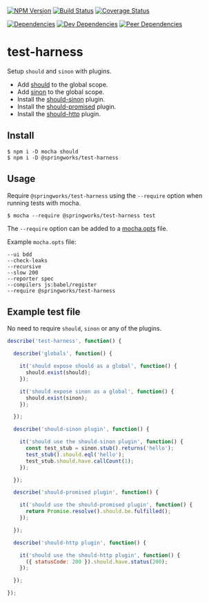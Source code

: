 [![NPM Version](https://img.shields.io/npm/v/@springworks/test-harness.svg?style=flat-square)](https://www.npmjs.org/package/@springworks/test-harness)
[![Build Status](https://img.shields.io/travis/Springworks/node-test-harness.svg?style=flat-square)](https://travis-ci.org/Springworks/node-test-harness)
[![Coverage Status](https://img.shields.io/coveralls/Springworks/node-test-harness.svg?style=flat-square)](https://coveralls.io/r/Springworks/node-test-harness)

[![Dependencies](http://img.shields.io/david/Springworks/node-test-harness.svg?style=flat-square)](https://david-dm.org/Springworks/node-test-harness#view=table)
[![Dev Dependencies](http://img.shields.io/david/dev/Springworks/node-test-harness.svg?style=flat-square)](https://david-dm.org/Springworks/node-test-harness#info=devDependencies&view=table)
[![Peer Dependencies](http://img.shields.io/david/peer/Springworks/node-test-harness.svg?style=flat-square)](https://david-dm.org/Springworks/node-test-harness#info=peerDependencies&view=table)


# test-harness

Setup `should` and `sinon` with plugins.

- Add [should](https://www.npmjs.com/package/should) to the global scope.
- Add [sinon](https://www.npmjs.com/package/sinon) to the global scope.
- Install the [should-sinon](https://www.npmjs.com/package/should-sinon) plugin.
- Install the [should-promised](https://www.npmjs.com/package/should-promised) plugin.
- Install the [should-http](https://www.npmjs.com/package/should-http) plugin.


## Install

```
$ npm i -D mocha should
$ npm i -D @springworks/test-harness
```


## Usage

Require `@springworks/test-harness` using the `--require` option when running tests with mocha.

```
$ mocha --require @springworks/test-harness test
```

The `--require` option can be added to a [mocha.opts](http://mochajs.org/#mocha.opts) file.

Example `mocha.opts` file:

```
--ui bdd
--check-leaks
--recursive
--slow 200
--reporter spec
--compilers js:babel/register
--require @springworks/test-harness
```


## Example test file

No need to require `should`, `sinon` or any of the plugins.

```js
describe('test-harness', function() {

  describe('globals', function() {

    it('should expose should as a global', function() {
      should.exist(should);
    });

    it('should expose sinon as a global', function() {
      should.exist(sinon);
    });

  });

  describe('should-sinon plugin', function() {

    it('should use the should-sinon plugin', function() {
      const test_stub = sinon.stub().returns('hello');
      test_stub().should.eql('hello');
      test_stub.should.have.callCount(1);
    });

  });

  describe('should-promised plugin', function() {

    it('should use the should-promised plugin', function() {
      return Promise.resolve().should.be.fulfilled();
    });

  });

  describe('should-http plugin', function() {

    it('should use the should-http plugin', function() {
      ({ statusCode: 200 }).should.have.status(200);
    });

  });

});
```
